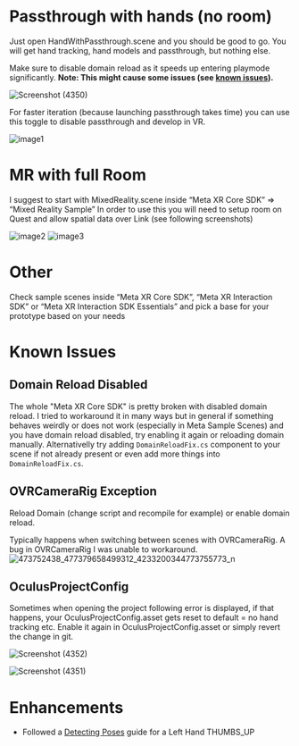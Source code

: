 # Passthrough with hands (no room)
Just open HandWithPassthrough.scene and you should be good to go. You will get hand tracking, hand models and passthrough, but nothing else.

Make sure to disable domain reload as it speeds up entering playmode significantly. **Note: This might cause some issues (see [known issues](#known-issues)).**

![Screenshot (4350)](https://ghe.oculus-rep.com/BeatGames/prototypes-phoenix/assets/7555/f3aa966f-bee7-4191-80b8-45ec429edbb6)

For faster iteration (because launching passthrough takes time) you can use this toggle to disable passthrough and develop in VR.

![image1](https://ghe.oculus-rep.com/BeatGames/prototypes-phoenix/assets/7555/b1937dd1-d7c1-422e-a6bc-27f3a0e10200)


# MR with full Room
I suggest to start with MixedReality.scene inside “Meta XR Core SDK” => “Mixed Reality Sample”
In order to use this you will need to setup room on Quest and allow spatial data over Link (see following screenshots)

![image2](https://ghe.oculus-rep.com/BeatGames/prototypes-phoenix/assets/7555/7c41448d-f49e-451d-b1b1-8d97743fd07c)
![image3](https://ghe.oculus-rep.com/BeatGames/prototypes-phoenix/assets/7555/aae634b3-3f5a-4f8b-8b38-1aa47f784490)


# Other
Check sample scenes inside “Meta XR Core SDK”, “Meta XR Interaction ​SDK” or “Meta XR Interaction SDK Essentials” and pick a base for your prototype based on your needs

# Known Issues

## Domain Reload Disabled

The whole "Meta XR Core SDK" is pretty broken with disabled domain reload. I tried to workaround it in many ways but in general if something behaves weirdly or does not work (especially in Meta Sample Scenes) and you have domain reload disabled, try enabling it again or reloading domain manually. Alternativelly try adding `DomainReloadFix.cs` component to your scene if not already present or even add more things into `DomainReloadFix.cs`.

## OVRCameraRig Exception

Reload Domain (change script and recompile for example) or enable domain reload.

Typically happens when switching between scenes with OVRCameraRig. A bug in OVRCameraRig I was unable to workaround.
![473752438_477379658499312_4233200344773755773_n](https://ghe.oculus-rep.com/BeatGames/prototypes-phoenix/assets/7555/3c19593b-1b91-40d1-872f-ab3be01724b4)


## OculusProjectConfig
Sometimes when opening the project following error is displayed, if that happens, your OculusProjectConfig.asset gets reset to default = no hand tracking etc. Enable it again in OculusProjectConfig.asset or simply revert the change in git.

![Screenshot (4352)](https://ghe.oculus-rep.com/BeatGames/prototypes-phoenix/assets/7555/623e3bfa-893d-4a5a-ae6a-3ecdf0f0ab6b)


![Screenshot (4351)](https://ghe.oculus-rep.com/BeatGames/prototypes-phoenix/assets/7555/feea0d21-2839-41aa-bbaa-9f6b07769cdd)

# Enhancements
- Followed a [Detecting Poses](https://developers.meta.com/horizon/documentation/unity/unity-isdk-building-hand-pose-recognizer) guide for a Left Hand THUMBS_UP
